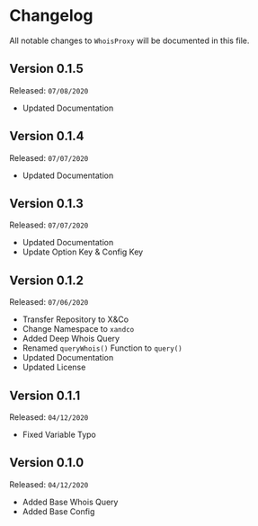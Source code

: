 # Changelog

All notable changes to `WhoisProxy` will be documented in this file.

## Version 0.1.5

Released: `07/08/2020`

- Updated Documentation

## Version 0.1.4

Released: `07/07/2020`

- Updated Documentation

## Version 0.1.3

Released: `07/07/2020`

- Updated Documentation
- Update Option Key & Config Key

## Version 0.1.2

Released: `07/06/2020`

- Transfer Repository to X&Co
- Change Namespace to `xandco`
- Added Deep Whois Query
- Renamed `queryWhois()` Function to `query()`
- Updated Documentation
- Updated License

## Version 0.1.1

Released: `04/12/2020`

- Fixed Variable Typo

## Version 0.1.0

Released: `04/12/2020`

- Added Base Whois Query
- Added Base Config
